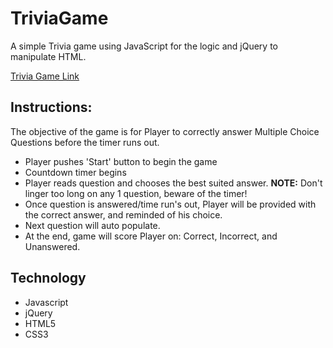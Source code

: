 # TriviaGame

A simple Trivia game using JavaScript for the logic and jQuery to manipulate HTML.

[Trivia Game Link](https://daynalaurenc.github.io/TriviaGame/ "TriviaGame Link")

## Instructions:
The objective of the game is for Player to correctly answer Multiple Choice Questions before the timer runs out.
* Player pushes 'Start' button to begin the game
* Countdown timer begins 
* Player reads question and chooses the best suited answer.
**NOTE:** Don't linger too long on any 1 question, beware of the timer!
* Once question is answered/time run's out, Player will be provided with the correct answer, and reminded of his choice.
* Next question will auto populate.
* At the end, game will score Player on: Correct, Incorrect, and Unanswered.

## Technology

+ Javascript
+ jQuery
+ HTML5
+ CSS3

